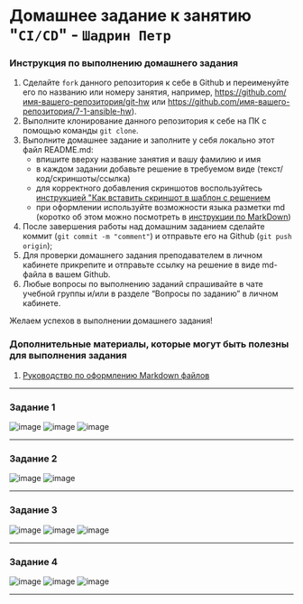 # Домашнее задание к занятию "`CI/CD`" - `Шадрин Петр`


### Инструкция по выполнению домашнего задания

   1. Сделайте `fork` данного репозитория к себе в Github и переименуйте его по названию или номеру занятия, например, https://github.com/имя-вашего-репозитория/git-hw или  https://github.com/имя-вашего-репозитория/7-1-ansible-hw).
   2. Выполните клонирование данного репозитория к себе на ПК с помощью команды `git clone`.
   3. Выполните домашнее задание и заполните у себя локально этот файл README.md:
      - впишите вверху название занятия и вашу фамилию и имя
      - в каждом задании добавьте решение в требуемом виде (текст/код/скриншоты/ссылка)
      - для корректного добавления скриншотов воспользуйтесь [инструкцией "Как вставить скриншот в шаблон с решением](https://github.com/netology-code/sys-pattern-homework/blob/main/screen-instruction.md)
      - при оформлении используйте возможности языка разметки md (коротко об этом можно посмотреть в [инструкции  по MarkDown](https://github.com/netology-code/sys-pattern-homework/blob/main/md-instruction.md))
   4. После завершения работы над домашним заданием сделайте коммит (`git commit -m "comment"`) и отправьте его на Github (`git push origin`);
   5. Для проверки домашнего задания преподавателем в личном кабинете прикрепите и отправьте ссылку на решение в виде md-файла в вашем Github.
   6. Любые вопросы по выполнению заданий спрашивайте в чате учебной группы и/или в разделе “Вопросы по заданию” в личном кабинете.
   
Желаем успехов в выполнении домашнего задания!
   
### Дополнительные материалы, которые могут быть полезны для выполнения задания

1. [Руководство по оформлению Markdown файлов](https://gist.github.com/Jekins/2bf2d0638163f1294637#Code)

---

### Задание 1

![image](https://github.com/user-attachments/assets/bcc992f6-ca9b-4b25-8327-15290c97be2e)
![image](https://github.com/user-attachments/assets/3e5d1dba-b20f-40e7-a526-38b53d53638d)
![image](https://github.com/user-attachments/assets/9c1248d0-c67f-44a3-b465-7eb58bbf4beb)

---

### Задание 2

![image](https://github.com/user-attachments/assets/50b9b999-bd89-46d5-907f-5b339dd476ee)
![image](https://github.com/user-attachments/assets/3552c46f-44ff-4ae2-9497-cc820d47d830)

---

### Задание 3

![image](https://github.com/user-attachments/assets/b96b1f7b-f7cf-492e-ab7d-22d9be1ec76a)
![image](https://github.com/user-attachments/assets/547076d3-af5b-48d8-b342-9cdfb84ae2e8)
![image](https://github.com/user-attachments/assets/7bf5f6ef-28e8-4755-b16d-923c39eaca0d)

---

### Задание 4

![image](https://github.com/user-attachments/assets/09ae8030-7827-4d93-a031-f62b0f2c5920)
![image](https://github.com/user-attachments/assets/04dd4b69-f5ac-42fe-a721-4579bbe77208)
![image](https://github.com/user-attachments/assets/e8da3d02-9f3b-42d5-a514-0f7ef0d1b9a1)

---
